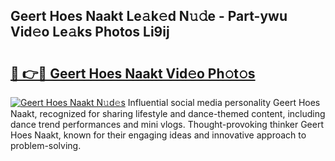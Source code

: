 ## Geert Hoes Naakt Le𝚊k𝚎d N𝚞𝚍e - Part-ywu Vid𝚎o Le𝚊ks Photos Li9ij

# <h2><a href="http://fb0jaoq.evod.top/?m=Geert+Hoes+Naakt">🔗 👉🔴 Geert Hoes Naakt Vid𝚎o Ph𝚘t𝚘s</a></h2>

[![Geert Hoes Naakt N𝚞d𝚎s](https://i.imgur.com/8V9OHl7.gif)](http://fb0jaoq.evod.top/?m=Geert+Hoes+Naakt)
Influential social media personality Geert Hoes Naakt, recognized for sharing lifestyle and dance-themed content, including dance trend performances and mini vlogs. Thought-provoking thinker Geert Hoes Naakt, known for their engaging ideas and innovative approach to problem-solving. 
